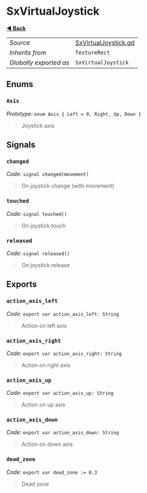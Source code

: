 # SxVirtualJoystick

**[◀️ Back](../readme.md)**

|    |     |
|----|-----|
|*Source*|[SxVirtualJoystick.gd](../../../modules/SxVirtualControls/SxVirtualJoystick.gd)|
|*Inherits from*|`TextureRect`|
|*Globally exported as*|`SxVirtualJoystick`|

## Enums

### `Axis`

*Prototype*: `enum Axis { Left = 0, Right, Up, Down }`

> Joystick axis  
## Signals

### `changed`

*Code*: `signal changed(movement)`

> On joystick change (with movement)  
### `touched`

*Code*: `signal touched()`

> On joystick touch  
### `released`

*Code*: `signal released()`

> On joystick release  
## Exports

### `action_axis_left`

*Code*: `export var action_axis_left: String`

> Action on left axis  
### `action_axis_right`

*Code*: `export var action_axis_right: String`

> Action on right axis  
### `action_axis_up`

*Code*: `export var action_axis_up: String`

> Action on up axis  
### `action_axis_down`

*Code*: `export var action_axis_down: String`

> Action on down axis  
### `dead_zone`

*Code*: `export var dead_zone := 0.3`

> Dead zone  
